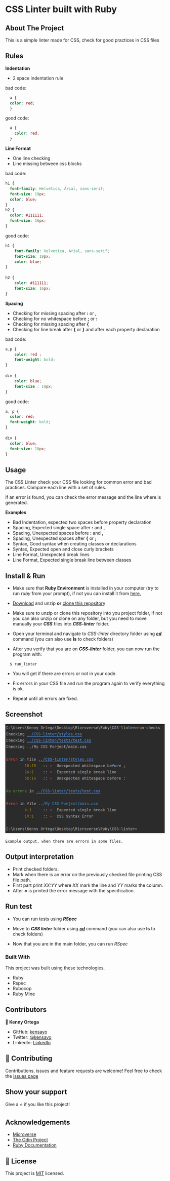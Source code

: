 # CSS Linter built with Ruby

<!-- ABOUT THE PROJECT -->
## About The Project

This is a simple linter made for CSS, check for good practices in CSS files

## Rules

**Indentation**
* 2 space indentation rule

bad code:
```css
  a {
  color: red;
  }
```

good code:
```css
  a {
    color: red;
  }
```

**Line Format**
* One line checking
* Line missing between css blocks

bad code:
```css
h1 {
  font-family: Helvetica, Arial, sans-serif;
  font-size: 19px;
  color: blue;  
}
h2 {
  color: #111111;
  font-size: 16px;
}
```

good code:
```css
h1 {
    font-family: Helvetica, Arial, sans-serif;
    font-size: 19px;
    color: blue;
}

h2 {
    color: #111111;
    font-size: 16px;
}
```

**Spacing**
* Checking for missing spacing after **:** or **,**
* Checking for no whitespace before  **;** or **:**
* Checking for missing spacing after **{**
* Checking for line break after **{** or **}** and after each property declaration

bad code:

```css
a,p {
    color: red ;
    font-weight: bold;
}

div {
    color: blue;
    font-size : 18px;
}
```

good code:
```css
a, p {
  color: red;
  font-weight: bold;
}

div {
  color: blue;
  font-size: 18px;
} 
```

## Usage

The CSS Linter check your CSS file looking for common error and bad practices. Compare each line with a set of rules.

If an error is found, you can check the error message and the line where is generated.


**Examples**
- Bad Indentation, expected two spaces before property declaration
- Spacing, Expected single space after **:** and **,**
- Spacing, Unexpected spaces before **:** and **,**
- Spacing, Unexpected spaces after **{** or **;**
- Syntax, Good syntax when creating classes or declarations
- Syntax, Expected open and close curly brackets
- Line Format, Unexpected break lines
- Line Format, Expected single break line between classes

## Install & Run

* Make sure that **Ruby Environment** is installed in your computer (try to run _ruby_ from your prompt), if not you can install it from [here.](https://www.ruby-lang.org/en/downloads/)
  
* [Download](https://github.com/kensayo/CSS-linter/archive/refs/heads/develop.zip) and unzip **or** [clone this repository](https://docs.github.com/es/github/creating-cloning-and-archiving-repositories/cloning-a-repository)

* Make sure to unzip or clone this repository into you project folder, if not you can also unzip or clone on any folder, but you need to move manually your _**CSS**_ files into _**CSS-linter**_ folder.

* Open your terminal and navigate to _CSS-linter_ directory folder using [_**cd**_](https://www.google.com/search?q=how+to+use+cd+command&oq=how+to+use+cd) command (you can also use **ls** to check folders)

* After you verify that you are on _**CSS-linter**_ folder, you can now run the program with:
```
  $ run_linter
```
* You will get if there are errors or not in your code. 

* Fix errors in your CSS file and run the program again to verify everything is ok.

* Repeat until all errors are fixed. 

## Screenshot

![Screenshot](img/screenshot.png)
```
Example output, when there are errors in some files.
```

## Output interpretation

* Print checked folders.
* Mark when there is an error on the previously checked file printing CSS file path.
* First part print _XX:YY_ where _XX_ mark the line and _YY_ marks the column.
* After _**×**_ is printed the error message with the specification.

## Run test

* You can run tests using _**RSpec**_

* Move to _**CSS linter**_ folder using [_**cd**_](https://www.google.com/search?q=how+to+use+cd+command&oq=how+to+use+cd) command (you can also use **ls** to check folders)

* Now that you are in the main folder, you can run _RSpec_ 

### Built With
This project was built using these technologies.
* Ruby
* Rspec
* Rubocop
* Ruby Mine

## Contributors

**👤 Kenny Ortega**

- GitHub: [kensayo](https://github.com/kensayo)
- Twitter: [@kensayo](https://twitter.com/kensayo)
- LinkedIn: [LinkedIn](https://www.linkedin.com/in/kennyortega/)

## :handshake: Contributing
Contributions, issues and feature requests are welcome!
Feel free to check the [issues page](https://github.com/kensayo/CSS-linter/issues)

## Show your support
Give a :star: if you like this project!


<!-- ACKNOWLEDGEMENTS -->
## Acknowledgements
* [Microverse](https://www.microverse.org/)
* [The Odin Project](https://www.theodinproject.com/)
* [Ruby Documentation](https://www.ruby-lang.org/en/documentation/)

## 📝 License

This project is [MIT](https://opensource.org/licenses/MIT) licensed.
